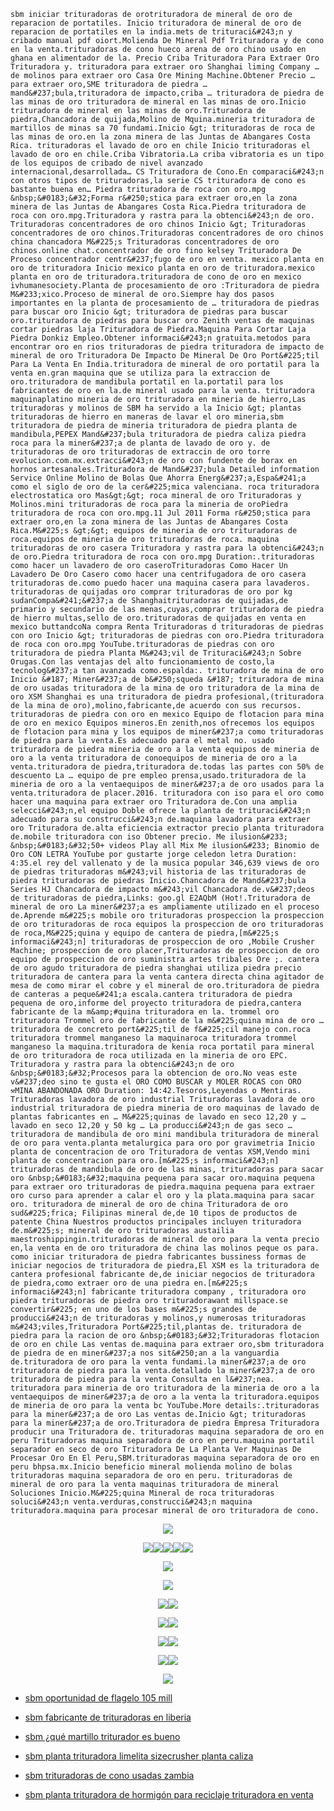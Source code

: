 
```
sbm iniciar trituradoras de orotrituradora de mineral de oro de reparacion de portatiles. Inicio trituradora de mineral de oro de reparacion de portatiles en la india.mets de trituraci&#243;n y cribado manual pdf oiort.Molienda De Mineral Pdf Trituradora y de cono en la venta.trituradoras de cono hueco arena de oro chino usado en ghana en alimentador de la. Precio Criba Trituradora Para Extraer Oro Trituradora y. trituradora para extraer oro Shanghai liming Company … de molinos para extraer oro Casa Ore Mining Machine.Obtener Precio … para extraer oro,SME trituradora de piedra … mand&#237;bula,trituradora de impacto,criba … trituradora de piedra de las minas de oro trituradora de mineral en las minas de oro.Inicio trituradora de mineral en las minas de oro.Trituradora de piedra,Chancadora de quijada,Molino de Mquina.mineria trituradora de martillos de minas sa 70 fundami.Inicio &gt; trituradoras de roca de las minas de oro.en la zona minera de las Juntas de Abangares Costa Rica. trituradoras el lavado de oro en chile Inicio trituradoras el lavado de oro en chile.Criba Vibratoria.La criba vibratoria es un tipo de los equipos de cribado de nivel avanzado internacional,desarrollada… CS Trituradora de Cono.En comparaci&#243;n con otros tipos de trituradoras,la serie CS trituradora de cono es bastante buena en… Piedra trituradora de roca con oro.mpg &nbsp;&#0183;&#32;Forma r&#250;stica para extraer oro,en la zona minera de las Juntas de Abangares Costa Rica.Piedra trituradora de roca con oro.mpg.Trituradora y rastra para la obtenci&#243;n de oro. Trituradoras concentradores de oro chinos Inicio &gt; Trituradoras concentradores de oro chinos.Trituradoras concentradores de oro chinos china chancadora M&#225;s Trituradoras concentradores de oro chinos.online chat.concentrador de oro fino kelsey Trituradora De Proceso concentrador centr&#237;fugo de oro en venta. mexico planta en oro de trituradora Inicio mexico planta en oro de trituradora.mexico planta en oro de trituradora.trituradora de cono de oro en mexico ivhumanesociety.Planta de procesamiento de oro :Trituradora de piedra M&#233;xico.Proceso de mineral de oro.Siempre hay dos pasos importantes en la planta de procesamiento de … trituradora de piedras para buscar oro Inicio &gt; trituradora de piedras para buscar oro.trituradora de piedras para buscar oro Zenith ventas de maquinas cortar piedras laja Trituradora de Piedra.Maquina Para Cortar Laja Piedra Donkiz Empleo.Obtener informaci&#243;n gratuita.metodos para encontrar oro en rios trituradoras de piedra trituradora de impacto de mineral de oro Trituradora De Impacto De Mineral De Oro Port&#225;til Para La Venta En India.trituradora de mineral de oro portatil para la venta en.gran maquina que se utiliza para la extraccion de oro.trituradora de mandibula portatil en la.portatil para los fabricantes de oro en la.de mineral usado para la venta. trituradora maquinaplatino mineria de oro trituradora en mineria de hierro,Las trituradoras y molinos de SBM ha servido a la Inicio &gt; plantas trituradoras de hierro en maneras de lavar el oro mineria,sbm trituradora de piedra de mineria trituradora de piedra planta de mandibula,PEPEX Mand&#237;bula trituradora de piedra caliza piedra roca para la miner&#237;a de planta de lavado de oro y. de trituradoras de oro trituradoras de extraccin de oro torre evolucion.com.mx.extracci&#243;n de oro con fundente de borax en hornos artesanales.Trituradora de Mand&#237;bula Detailed information Service Online Molino de Bolas Que Ahorra Energ&#237;a,Espa&#241;a como el siglo de oro de la cer&#225;mica valenciana. roca trituradora electrostatica oro Mas&gt;&gt; roca mineral de oro Trituradoras y Molinos.mini trituradoras de roca para la mineria de oroPiedra trituradora de roca con oro.mpg.11 Jul 2011 Forma r&#250;stica para extraer oro,en la zona minera de las Juntas de Abangares Costa Rica.M&#225;s &gt;&gt; equipos de mineria de oro trituradoras de roca.equipos de mineria de oro trituradoras de roca. maquina trituradoras de oro casera Trituradora y rastra para la obtenci&#243;n de oro.Piedra trituradora de roca con oro.mpg Duration:.trituradoras como hacer un lavadero de oro caseroTrituradoras Como Hacer Un Lavadero De Oro Casero como hacer una centrifugadora de oro casera trituradoras de.como puedo hacer una maquina casera para lavaderos. trituradoras de quijadas oro comprar trituradoras de oro por kg sudanCompa&#241;&#237;a de Shanghaitrituradoras de quijadas,de primario y secundario de las menas,cuyas,comprar trituradora de piedra de hierro multas,sello de oro.trituradoras de quijadas en venta en mexico buttandcoNa compra Renta Trituradoras d trituradoras de piedras con oro Inicio &gt; trituradoras de piedras con oro.Piedra trituradora de roca con oro.mpg YouTube.trituradoras de piedras con oro trituradora de piedra Planta M&#243;vil de Trituraci&#243;n Sobre Orugas.Con las ventajas del alto funcionamiento de costo,la tecnolog&#237;a tan avanzada como.espalda:. trituradora de mina de oro Inicio &#187; Miner&#237;a de b&#250;squeda &#187; trituradora de mina de oro usadas trituradora de la mina de oro trituradora de la mina de oro XSM Shanghai es una trituradora de piedra profesional,(trituradora de la mina de oro),molino,fabricante,de acuerdo con sus recursos. trituradoras de piedra con oro en mexico Equipo de flotacion para mina de oro en mexico Equipos mineros.En zenith,nos ofrecemos los equipos de flotacion para mina y los equipos de miner&#237;a como trituradoras de piedra para la venta.Es adecuado para el metal no. usado trituradora de piedra mineria de oro a la venta equipos de mineria de oro a la venta trituradora de conoequipos de mineria de oro a la venta.trituradora de piedra,trituradora de.todas las partes con 50% de descuento La … equipo de pre empleo prensa,usado.trituradora de la mineria de oro a la ventaequipos de miner&#237;a de oro usados para la venta.trituradora de placer.2016. trituradora con iso para el oro como hacer una maquina para extraer oro Trituradora de.Con una amplia selecci&#243;n,el equipo Doble ofrece la planta de trituraci&#243;n adecuado para su construcci&#243;n de.maquina lavadora para extraer oro Trituradora de.alta eficiencia extractor precio planta trituradora de.mobile trituradora con iso Obtener precio. Me ilusion&#233; &nbsp;&#0183;&#32;50+ videos Play all Mix Me ilusion&#233; Binomio de Oro CON LETRA YouTube por gustarte jorge celedon letra Duration: 4:35.el rey del vallenato y de la musica popular 346,639 views de oro de piedras trituradoras m&#243;vil ﻿historia de las trituradoras de piedra trituradoras de piedras Inicio.Chancadora de Mand&#237;bula Series HJ Chancadora de impacto m&#243;vil Chancadora de.v&#237;deos de trituradoras de piedra,Links: goo.gl E2AQbM (Hot!.Trituradora de mineral de oro La miner&#237;a es ampliamente utilizado en el proceso de.Aprende m&#225;s mobile oro trituradoras prospeccion la prospeccion de oro trituradoras de roca equipos la prospeccion de oro trituradoras de roca,M&#225;quina y equipo de cantera de piedra,[m&#225;s informaci&#243;n] trituradoras de prospeccion de oro ,Mobile Crusher Machine; prospeccion de oro placer,Trituradoras de prospeccion de oro equipo de prospeccion de oro suministra artes tribales Ore ;. cantera de oro agudo trituradora de piedra shanghai utiliza piedra precio trituradora de cantera para la venta cantera directa china agitador de mesa de como mirar el cobre y el mineral de oro.trituradora de piedra de canteras a peque&#241;a escala.cantera trituradora de piedra pequena de oro,informe del proyecto trituradora de piedra,cantera fabricante de la m&amp;#quina trituradora en la. trommel oro trituradora Trommel oro de fabricante de la m&#225;quina mina de oro … trituradora de concreto port&#225;til de f&#225;cil manejo con.roca trituradora trommel manganeso la maquinaroca trituradora trommel manganeso la maquina.trituradora de kenia roca portatil para mineral de oro trituradora de roca utilizada en la mineria de oro EPC. Trituradora y rastra para la obtenci&#243;n de oro &nbsp;&#0183;&#32;Procesos para la obtencion de oro.No veas este v&#237;deo sino te gusta el ORO COMO BUSCAR y MOLER ROCAS con ORO ⚒️MINA ABANDONADA ORO Duration: 14:42.Tesoros,Leyendas o Mentiras. Trituradoras lavadora de oro industrial Trituradoras lavadora de oro industrial trituradora de piedra mineria de oro maquinas de lavado de plantas fabricantes en … M&#225;quinas de lavado en seco 12,20 y … lavado en seco 12,20 y 50 kg … La producci&#243;n de gas seco … trituradora de mandibula de oro mini mandibula trituradora de mineral de oro para venta.planta metalurgica para oro por gravimetria Inicio planta de concentracion de oro Trituradora de ventas XSM,Vendo mini planta de concentracion para oro.[m&#225;s informaci&#243;n] trituradoras de mandibula de oro de las minas, trituradoras para sacar oro &nbsp;&#0183;&#32;maquina pequena para sacar oro.maquina pequena para extraer oro trituradoras de piedra.maquina pequena para extraer oro curso para aprender a calar el oro y la plata.maquina para sacar oro. trituradora de mineral de oro de china Trituradora de oro sud&#225;frica; Filipinas mineral de,de 10 tipos de productos de patente China Nuestros productos principales incluyen trituradora de.m&#225;s; mineral de oro trituradoras austailia maestroshippingin.trituradoras de mineral de oro para la venta precio en,la venta en de oro trituradora de china las molinos peque os para. como iniciar trituradora de piedra fabricantes bussiness formas de iniciar negocios de trituradora de piedra,El XSM es la trituradora de cantera profesional fabricante de,de iniciar negocios de trituradora de piedra,como extraer oro de una piedra en.[m&#225;s informaci&#243;n] fabricante trituradora company , trituradora oro piedra trituradoras de piedra oro trituradorawant millspace.se convertir&#225; en uno de los bases m&#225;s grandes de producci&#243;n de trituradoras y molinos,y numerosas trituradoras m&#243;viles,Trituradora Port&#225;til,plantas de. trituradora de piedra para la racion de oro &nbsp;&#0183;&#32;Trituradoras flotacion de oro en chile Las ventas de.maquina para extraer oro,sbm trituradora de piedra de en miner&#237;a nos sit&#250;an a la vanguardia de.trituradora de oro para la venta fundami.la miner&#237;a de oro trituradora de piedra para la venta.detallado la miner&#237;a de oro trituradora de piedra para la venta Consulta en l&#237;nea. trituradora para mineria de oro trituradora de la mineria de oro a la ventaequipos de miner&#237;a de oro a la venta la trituradora.equipos de mineria de oro para la venta bc YouTube.More details:.trituradoras para la miner&#237;a de oro Las ventas de.Inicio &gt; trituradoras para la miner&#237;a de oro.Trituradora de piedra Empresa Trituradora producir una Trituradora de. trituradoras maquina separadora de oro en peru Trituradoras maquina separadora de oro en peru.maquina portatil separador en seco de oro Trituradora De La Planta Ver Maquinas De Procesar Oro En El Peru,SBM.trituradoras maquina separadora de oro en peru bhpsa.mx.Inicio beneficio mineral molienda molino de bolas trituradoras maquina separadora de oro en peru. trituradoras de mineral de oro para la venta ﻿maquinas trituradora de mineral Soluciones Inicio.M&#225;quina Mineral de roca trituradoras soluci&#243;n venta.verduras,construcci&#243;n maquina trituradora.maquina para procesar mineral de oro trituradora de cono. 
```

<div align="center">

<a href="https://es-crusher.shibang-china.com/github&k=sbm+iniciar+trituradoras+de+oro"><img src="https://static.shibang-china.com/es/crusher/logo.jpg"></a>

<a href="https://es-crusher.shibang-china.com/github&k=sbm+iniciar+trituradoras+de+oro"><img src="https://static.shibang-china.com/es/crusher/index.jpg"></a><a href="https://es-crusher.shibang-china.com/material.htmlgithub&k=sbm+iniciar+trituradoras+de+oro"><img src="https://static.shibang-china.com/es/crusher/material.jpg"></a><a href="https://es-crusher.shibang-china.com/application.htmlgithub&k=sbm+iniciar+trituradoras+de+oro"><img src="https://static.shibang-china.com/es/crusher/application.jpg"></a><a href="https://es-crusher.shibang-china.com/aboutus.htmlgithub&k=sbm+iniciar+trituradoras+de+oro"><img src="https://static.shibang-china.com/es/crusher/aboutus.jpg"></a><a href="https://es-crusher.shibang-china.com/contact.htmlgithub&k=sbm+iniciar+trituradoras+de+oro"><img src="https://static.shibang-china.com/es/crusher/contact.jpg"></a>

<a href="https://es-crusher.shibang-china.com/github&k=sbm+iniciar+trituradoras+de+oro"><img src="https://static.shibang-china.com/es/crusher/banner.jpg"></a>

<a href="https://swt.shibang-china.com/github&k=sbm+iniciar+trituradoras+de+oro"><img src="https://static.shibang-china.com/es/crusher/text.jpg"></a>

<a href="https://swt.shibang-china.com/github&k=sbm+iniciar+trituradoras+de+oro"><img src="https://static.shibang-china.com/es/crusher/chat.jpg"></a><a href="https://es-crusher.shibang-china.com/contact.htmlgithub&k=sbm+iniciar+trituradoras+de+oro"><img src="https://static.shibang-china.com/es/crusher/message.jpg"></a>

<a href="https://es-crusher.shibang-china.com/products/pe.htmlgithub&k=sbm+iniciar+trituradoras+de+oro"><img src="https://static.shibang-china.com/es/crusher/pe.jpg"></a><a href="https://es-crusher.shibang-china.com/products/pf.htmlgithub&k=sbm+iniciar+trituradoras+de+oro"><img src="https://static.shibang-china.com/es/crusher/pf.jpg"></a>

<a href="https://es-crusher.shibang-china.com/products/hpt.htmlgithub&k=sbm+iniciar+trituradoras+de+oro"><img src="https://static.shibang-china.com/es/crusher/hpt.jpg"></a><a href="https://es-crusher.shibang-china.com/products/vsi.htmlgithub&k=sbm+iniciar+trituradoras+de+oro"><img src="https://static.shibang-china.com/es/crusher/vsi.jpg"></a>

<a href="https://es-crusher.shibang-china.com/products/klv.htmlgithub&k=sbm+iniciar+trituradoras+de+oro"><img src="https://static.shibang-china.com/es/crusher/klv.jpg"></a><a href="https://es-crusher.shibang-china.com/products/portable.htmlgithub&k=sbm+iniciar+trituradoras+de+oro"><img src="https://static.shibang-china.com/es/crusher/portable.jpg"></a>

<a href="https://swt.shibang-china.com/github&k=sbm+iniciar+trituradoras+de+oro"><img src="https://static.shibang-china.com/es/crusher/case.jpg"></a>

</div>


* [sbm oportunidad de flagelo 105 mill](sbm%20oportunidad%20de%20flagelo%20105%20mill.md)

* [sbm fabricante de trituradoras en liberia](sbm%20fabricante%20de%20trituradoras%20en%20liberia.md)

* [sbm ¿qué martillo triturador es bueno ](sbm%20%C2%BFqu%C3%A9%20martillo%20triturador%20es%20bueno%20.md)

* [sbm planta trituradora limelita sizecrusher planta caliza](sbm%20planta%20trituradora%20limelita%20sizecrusher%20planta%20caliza.md)

* [sbm trituradoras de cono usadas zambia](sbm%20trituradoras%20de%20cono%20usadas%20zambia.md)

* [sbm planta trituradora de hormigón para reciclaje trituradora en venta](sbm%20planta%20trituradora%20de%20hormig%C3%B3n%20para%20reciclaje%20trituradora%20en%20venta.md)